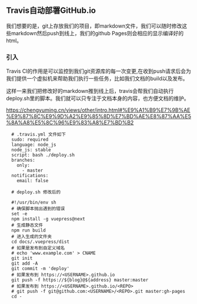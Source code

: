 ## Travis自动部署GitHub.io

我们想要的是，git上存放我们的项目，即markdown文件，我们可以随时修改这些markdown然后push到线上，我们的github Pages则会相应的显示编译好的html。

### 引入
Travis CI的作用是可以监控到我们git资源库的每一次变更,在收到push请求后会为我们提供一个虚拟机来帮助我们执行一些任务，比如我们文档的build以及发布。   

这样一来我们把修改好的markdown推到线上后，travis会帮我们自动执行deploy.sh里的脚本。我们就可以只专注于文档本身的内容，也方便文档的维护。


https://chengyuming.cn/views/other/intro.html#%E9%A1%B9%E7%9B%AE%E9%87%8C%E9%9D%A2%E9%85%8D%E7%BD%AE%E8%87%AA%E5%8A%A8%E5%8C%96%E9%83%A8%E7%BD%B2



``` 
  # .travis.yml 文件如下
  sudo: required
  language: node_js
  node_js: stable
  script: bash ./deploy.sh
  branches:
    only:
      - master
  notifications:
    email: false

  # deploy.sh 修改后的

  #!/usr/bin/env sh
  # 确保脚本抛出遇到的错误
  set -e
  npm install -g vuepress@next
  # 生成静态文件
  npm run build
  # 进入生成的文件夹
  cd docs/.vuepress/dist
  # 如果是发布到自定义域名
  # echo 'www.example.com' > CNAME
  git init
  git add -A
  git commit -m 'deploy'
  # 如果发布到 https://<USERNAME>.github.io
  git push -f https://${blog}@${address} master:master
  # 如果发布到 https://<USERNAME>.github.io/<REPO>
  # git push -f git@github.com:<USERNAME>/<REPO>.git master:gh-pages
  cd -
```